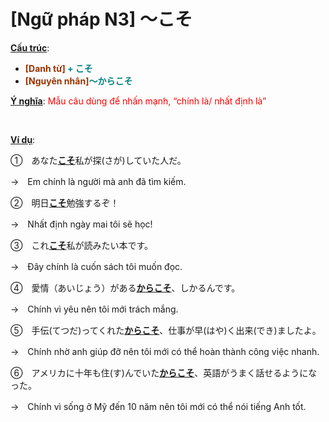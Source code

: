 # [Ngữ pháp N3] ～こそ
<div class="entry-content">
<p><span style="text-decoration: underline;"><strong>Cấu trúc</strong></span>:</p>
<ul>
<li><strong><span style="color: #008080;"><span style="color: #993300;"> [Danh từ]</span> + こそ</span></strong></li>
<li><strong><span style="color: #008080;"><span style="color: #993300;">[Nguyên nhân]</span>～からこそ</span></strong></li>
</ul>
<p><span style="text-decoration: underline;"><strong>Ý nghĩa</strong></span>: <span style="color: #ff0000;">Mẫu câu dùng để nhấn mạnh, “chính là/ nhất định là”</span></p>
<p><br/>
</p>
<p><span style="text-decoration: underline;"><strong>Ví dụ</strong></span>:</p>
<p>①　あなた<span style="text-decoration: underline;"><strong>こそ</strong></span>私が探(さが)していた人だ。</p>
<p>→　Em chính là người mà anh đã tìm kiếm.</p>
<p>②　明日<strong><span style="text-decoration: underline;">こそ</span></strong>勉強するぞ！</p>
<p>→　Nhất định ngày mai tôi sẽ học!</p>
<p>③　これ<strong><span style="text-decoration: underline;">こそ</span></strong>私が読みたい本です。</p>
<p>→　Đây chính là cuốn sách tôi muốn đọc.</p>
<p>④　愛情（あいじょう）がある<span style="text-decoration: underline;"><strong>からこそ</strong></span>、しかるんです。</p>
<p>→　Chính vì yêu nên tôi mới trách mắng.</p>
<p>⑤　手伝(てつだ)ってくれた<span style="text-decoration: underline;"><strong>からこそ</strong></span>、仕事が早(はや)く出来(でき)ましたよ。</p>
<p>→　Chính nhờ anh giúp đỡ nên tôi mới có thể hoàn thành công việc nhanh.</p>
<p>⑥　アメリカに十年も住(す)んでいた<span style="text-decoration: underline;"><strong>からこそ</strong></span>、英語がうまく話せるようになった。</p>
<p>→　Chính vì sống ở Mỹ đến 10 năm nên tôi mới có thể nói tiếng Anh tốt.</p>

</div>